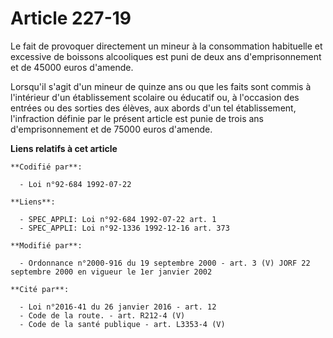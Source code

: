 # Article 227-19

Le fait de provoquer directement un mineur à la consommation habituelle et excessive de boissons alcooliques est puni de deux
ans d'emprisonnement et de 45000 euros d'amende.

Lorsqu'il s'agit d'un mineur de quinze ans ou que les faits sont commis à l'intérieur d'un établissement scolaire ou éducatif
ou, à l'occasion des entrées ou des sorties des élèves, aux abords d'un tel établissement, l'infraction définie par le
présent article est punie de trois ans d'emprisonnement et de 75000 euros d'amende.

**Liens relatifs à cet article**

	**Codifié par**:

	  - Loi n°92-684 1992-07-22

	**Liens**:

	  - SPEC_APPLI: Loi n°92-684 1992-07-22 art. 1
	  - SPEC_APPLI: Loi n°92-1336 1992-12-16 art. 373

	**Modifié par**:

	  - Ordonnance n°2000-916 du 19 septembre 2000 - art. 3 (V) JORF 22 septembre 2000 en vigueur le 1er janvier 2002

	**Cité par**:

	  - Loi n°2016-41 du 26 janvier 2016 - art. 12
	  - Code de la route. - art. R212-4 (V)
	  - Code de la santé publique - art. L3353-4 (V)
